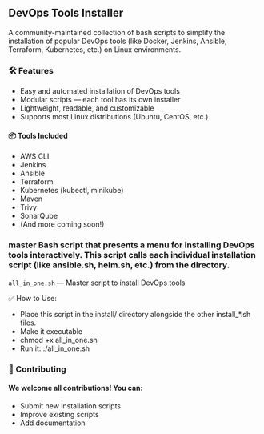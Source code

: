 ## DevOps Tools Installer
A community-maintained collection of bash scripts to simplify the installation of popular DevOps tools (like Docker, Jenkins, Ansible, Terraform, Kubernetes, etc.) on Linux environments.

### 🛠️ Features
- Easy and automated installation of DevOps tools
- Modular scripts — each tool has its own installer
- Lightweight, readable, and customizable
- Supports most Linux distributions (Ubuntu, CentOS, etc.)

#### 📦 Tools Included
- AWS CLI
- Jenkins
- Ansible
- Terraform
- Kubernetes (kubectl, minikube)
- Maven
- Trivy
- SonarQube
- (And more coming soon!)

### master Bash script that presents a menu for installing DevOps tools interactively. This script calls each individual installation script (like ansible.sh, helm.sh, etc.) from the directory.
```all_in_one.sh``` — Master script to install DevOps tools

✅ How to Use:
- Place this script in the install/ directory alongside the other install_*.sh files.
- Make it executable
- chmod +x all_in_one.sh
- Run it: ./all_in_one.sh

  
### 🤝 Contributing
#### We welcome all contributions! You can: 
- Submit new installation scripts
- Improve existing scripts
- Add documentation
